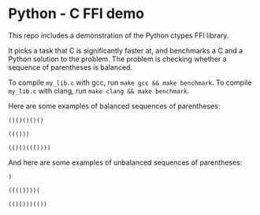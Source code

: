 # Python - C FFI demo

This repo includes a demonstration of the Python ctypes FFI library.

It picks a task that C is significantly faster at, and benchmarks a C and a Python solution to the problem.
The problem is checking whether a sequence of parentheses is balanced.

To compile `my_lib.c` with gcc, run `make gcc && make benchmark`.
To compile `my_lib.c` with clang, run `make clang && make benchmark`.

Here are some examples of balanced sequences of parentheses:
```
()()()()()
```
```
((()))
```
```
(()()((())))
```

And here are some examples of unbalanced sequences of parentheses:
```
)
```
```
(((())))(
```
```
(()()))(())
```

